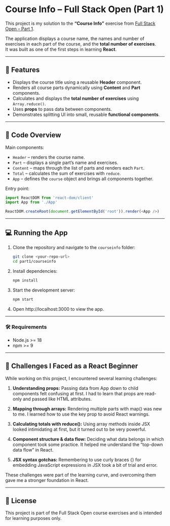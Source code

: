 # Course Info – Full Stack Open (Part 1)

This project is my solution to the **“Course Info”** exercise from [Full Stack Open – Part 1](https://fullstackopen.com/en/part1).

The application displays a course name, the names and number of exercises in each part of the course, and the **total number of exercises**.  
It was built as one of the first steps in learning **React**.

---

## 🚀 Features
- Displays the course title using a reusable **Header** component.
- Renders all course parts dynamically using **Content** and **Part** components.
- Calculates and displays the **total number of exercises** using `Array.reduce()`.
- Uses **props** to pass data between components.
- Demonstrates splitting UI into small, reusable **functional components**.

---

## 📝 Code Overview
Main components:
- `Header` – renders the course name.
- `Part` – displays a single part’s name and exercises.
- `Content` – maps through the list of parts and renders each `Part`.
- `Total` – calculates the sum of exercises with `reduce`.
- `App` – defines the `course` object and brings all components together.

Entry point:
```javascript
import ReactDOM from 'react-dom/client'
import App from './App'

ReactDOM.createRoot(document.getElementById('root')).render(<App />)
````
---
## 💻 Running the App
 1. Clone the repository and navigate to the `courseinfo` folder:
	```bash
	git clone <your-repo-url>
	cd part1/courseinfo
	```
2. Install dependencies:
	```bash
	npm install
	````
3. Start the development server:
	```bash
	npm start
	````
4. Open http://localhost:3000 to view the app.

---
### 🛠️ Requirements
- Node.js >= 18
- npm >= 9

---
## 🌱 Challenges I Faced as a React Beginner
While working on this project, I encountered several learning challenges:

1. **Understanding props:**
Passing data from App down to child components felt confusing at first.
I had to learn that props are read-only and passed like HTML attributes.

2. **Mapping through arrays:**
Rendering multiple parts with map() was new to me.
I learned how to use the key prop to avoid React warnings.

3. **Calculating totals with reduce():**
Using array methods inside JSX looked intimidating at first, but it turned out to be very powerful.

4. **Component structure & data flow:**
Deciding what data belongs in which component took some practice.
It helped me understand the “top-down data flow” in React.

5. **JSX syntax gotchas:**
Remembering to use curly braces {} for embedding JavaScript expressions in JSX took a bit of trial and error.

These challenges were part of the learning curve, and overcoming them gave me a stronger foundation in React.

---
## 📜 License

This project is part of the Full Stack Open course exercises and is intended for learning purposes only.